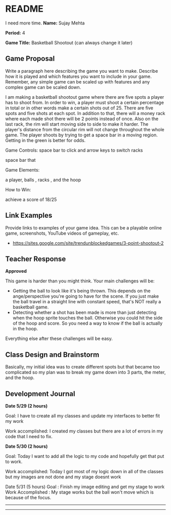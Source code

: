 # README #
I need more time.
**Name:**	Sujay Mehta

**Period:**	4

**Game Title:** Basketball Shootout (can always change it later)

## Game Proposal ##

Write a paragraph here describing the game you want to make.  Describe how it is played and which features
you want to include in your game.  Remember, any simple game can be scaled up with features and any complex
game can be scaled down.

I am making a basketball shootout game where there are five spots a player has to shoot from. In order to win, a player must shoot a certain percentage in total or in 
other words make a certain shots out of 25. There are five spots and five shots at each spot. In addition to that, there will a money rack where each made shot
there will be 2 points instead of once. Also on the last rack, the rim will start moving side to side to make it harder. The player's distance from the circular
rim will not change throughout the whole game. The player shoots by trying to get a space bar in a moving region. Getting in the green is better for odds.


Game Controls:
space bar to click and arrow keys to switch racks

space bar that 

Game Elements:

a player, balls , racks , and the hoop

How to Win:

achieve a score of 18/25

## Link Examples ##
Provide links to examples of your game idea.  This can be a playable online game, screenshots, YouTube videos of gameplay, etc.

+ https://sites.google.com/site/trendunblockedgames/3-point-shootout-2

## Teacher Response ##

**Approved**

This game is harder than you might think.  Your main challenges will be:

 - Getting the ball to look like it's being thrown.  This depends on the ange/perspective you're going to have for the scene.  If you just make the ball travel in a straight line with constant speed, that's NOT really a basketball game.
 - Detecting whether a shot has been made is more than just detecting when the hoop sprite touches the ball.  Otherwise you could hit the side of the hoop and score.  So you need a way to know if the ball is actually in the hoop.

Everything else after these challenges will be easy.

## Class Design and Brainstorm ##

Basically, my initial idea was to create different spots but that became too complicated so my plan was to break my game down into 3 parts, the meter, and the hoop.

## Development Journal ##


**Date 5/29 (2 hours)**

Goal:  I have to create all my classes and update my interfaces to better fit my work

Work accomplished:  I created my classes but there are a lot of errors in my code that I need to fix.

**Date 5/30 (2 hours)**

Goal:  Today I want to add all the logic to my code and hopefully get that put to work.

Work accomplished:  Today I got most of my logic down in all of the classes but my images are not done and my stage doesnt work 

Date 5/31 (5 hours)
Goal : Finish my image editing and get my stage to work
Work Accomplished : My stage works but the ball won't move which is because of the focus.
***
***
